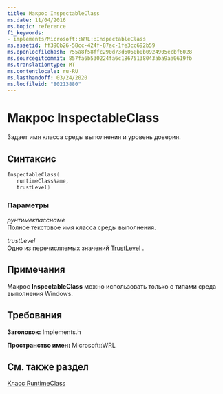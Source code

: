 ```yaml
---
title: Макрос InspectableClass
ms.date: 11/04/2016
ms.topic: reference
f1_keywords:
- implements/Microsoft::WRL::InspectableClass
ms.assetid: ff390b26-58cc-424f-87ac-1fe3cc692b59
ms.openlocfilehash: 755a8f58ffc290d73d6060b0b0924905ecbf6028
ms.sourcegitcommit: 857fa6b530224fa6c18675138043aba9aa0619fb
ms.translationtype: MT
ms.contentlocale: ru-RU
ms.lasthandoff: 03/24/2020
ms.locfileid: "80213880"
---
```

# <a name="inspectableclass-macro"></a>Макрос InspectableClass

Задает имя класса среды выполнения и уровень доверия.

## <a name="syntax"></a>Синтаксис

```cpp
InspectableClass(
   runtimeClassName,
   trustLevel)
```

### <a name="parameters"></a>Параметры

*рунтимекласснаме*<br/>
Полное текстовое имя класса среды выполнения.

*trustLevel*<br/>
Одно из перечисляемых значений [TrustLevel](/windows/win32/api/inspectable/ne-inspectable-trustlevel) .

## <a name="remarks"></a>Примечания

Макрос **InspectableClass** можно использовать только с типами среда выполнения Windows.

## <a name="requirements"></a>Требования

**Заголовок:** Implements.h

**Пространство имен:** Microsoft::WRL

## <a name="see-also"></a>См. также раздел

[Класс RuntimeClass](runtimeclass-class.md)

